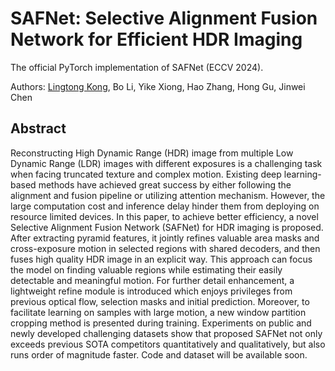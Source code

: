 # SAFNet: Selective Alignment Fusion Network for Efficient HDR Imaging
The official PyTorch implementation of SAFNet (ECCV 2024).

Authors: [Lingtong Kong](https://scholar.google.com.hk/citations?user=KKzKc_8AAAAJ&hl=zh-CN), Bo Li, Yike Xiong, Hao Zhang, Hong Gu, Jinwei Chen


## Abstract
Reconstructing High Dynamic Range (HDR) image from multiple Low Dynamic Range (LDR) images with different exposures is a challenging task when facing truncated texture and complex motion. Existing deep learning-based methods have achieved great success by either following the alignment and fusion pipeline or utilizing attention mechanism. However, the large computation cost and inference delay hinder them from deploying on resource limited devices. In this paper, to achieve better efficiency, a novel Selective Alignment Fusion Network (SAFNet) for HDR imaging is proposed. After extracting pyramid features, it jointly refines valuable area masks and cross-exposure motion in selected regions with shared decoders, and then fuses high quality HDR image in an explicit way. This approach can focus the model on finding valuable regions while estimating their easily detectable and meaningful motion. For further detail enhancement, a lightweight refine module is introduced which enjoys privileges from previous optical flow, selection masks and initial prediction. Moreover, to facilitate learning on samples with large motion, a new window partition cropping method is presented during training. Experiments on public and newly developed challenging datasets show that proposed SAFNet not only exceeds previous SOTA competitors quantitatively and qualitatively, but also runs order of magnitude faster. Code and dataset will be available soon.
